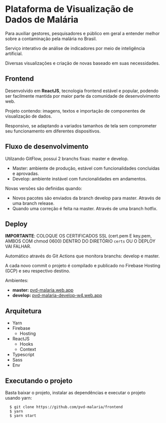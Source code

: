 # Plataforma de Visualização de Dados de Malária

Para auxiliar gestores, pesquisadores e público em geral a entender melhor sobre a contaminação pela malária no Brasil.

Serviço interativo de análise de indicadores por meio de inteligência artificial.

Diversas visualizações e criação de novas baseado em suas necessidades.

## Frontend

Desenvolvido em **ReactJS**, tecnologia frontend estável e popular, podendo ser facilmente mantida por maior parte da comunidade de desenvolvimento web.

Projeto contendo: imagens, textos e importação de componentes de visualização de dados.

Responsivo, se adaptando a variados tamanhos de tela sem comprometer seu funcionamento em diferentes dispositivos.

## Fluxo de desenvolvimento

Utilzando GitFlow, possui 2 branchs fixas: master e develop.

- Master: ambiente de produção, estável com funcionalidades concluídas e aprovadas.
- Develop: ambiente instável com funcionalidades em andamentos.

Novas versões são definidas quando:

- Novos pacotes são enviados da branch develop para master. Através de uma branch release.
- Quando uma correção é feita na master. Através de uma branch hotfix.

## Deploy

**IMPORTANTE**: COLOQUE OS CERTIFICADOS SSL (cert.pem E key.pem, AMBOS COM chmod 0600) DENTRO DO DIRETÓRIO `certs` OU O DEPLOY VAI FALHAR.

Automático através do Git Actions que monitora branchs: develop e master.

A cada novo commit o projeto é compilado e publicado no Firebase Hosting (GCP) e seu respectivo destino.

Ambientes:

- **master:**
  [pvd-malaria.web.app](pvd-malaria.web.app)
- **develop:**
  [pvd-malaria-develop-w4.web.app](https://pvd-malaria-develop-w4.web.app)

## Arquitetura

- Yarn
- Firebase
  - Hosting
- ReactJS
  - Hooks
  - Context
- Typescript
- Sass
- Env

## Executando o projeto

Basta baixar o projeto, instalar as dependências e executar o projeto usando yarn:

```
  $ git clone https://github.com/pvd-malaria/frontend
  $ yarn
  $ yarn start
```
